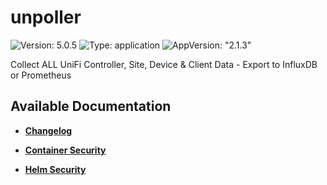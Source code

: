 # unpoller

![Version: 5.0.5](https://img.shields.io/badge/Version-5.0.5-informational?style=flat-square) ![Type: application](https://img.shields.io/badge/Type-application-informational?style=flat-square) ![AppVersion: "2.1.3"](https://img.shields.io/badge/AppVersion-"2.1.3"-informational?style=flat-square)

Collect ALL UniFi Controller, Site, Device & Client Data - Export to InfluxDB or Prometheus

## Available Documentation

- [**Changelog**](CHANGELOG)

- [**Container Security**](container-security)

- [**Helm Security**](helm-security)

